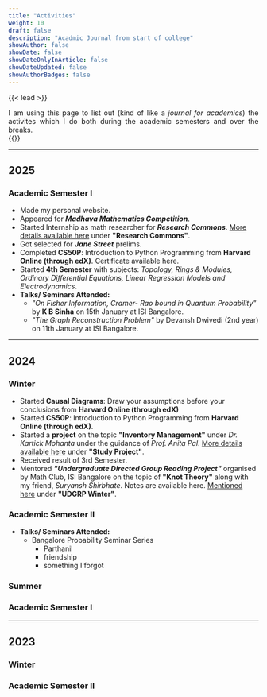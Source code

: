 ```yaml
---
title: "Activities"
weight: 10
draft: false
description: "Acadmic Journal from start of college"
showAuthor: false
showDate: false
showDateOnlyInArticle: false
showDateUpdated: false
showAuthorBadges: false
---
```


{{< lead >}}
<div style="text-align: justify">I am using this page to list out (kind of like a <i>journal for academics</i>) the activites which I do both during the academic semesters and over the breaks.</div>
{{</ lead >}}

---

## 2025 
### **Academic Semester I**
- Made my personal website.
- Appeared for _**Madhava Mathematics Competition**_.
- Started Internship as math researcher for **_Research Commons_**. <a href="/research/#research-internships">More details available here</a> under **"Research Commons"**.
- Got selected for _**Jane Street**_ prelims.
- Completed **CS50P**: Introduction to Python Programming from **Harvard Online (through edX)**. Certificate available here.
- Started **4th Semester** with subjects: _Topology, Rings & Modules, Ordinary Differential Equations, Linear Regression Models and Electrodynamics_.
- **Talks/ Seminars Attended:**
    - _"On Fisher Information, Cramer- Rao bound in Quantum Probability"_ by **K B Sinha** on 15th January at ISI Bangalore.
    - _"The Graph Reconstruction Problem"_ by Devansh Dwivedi (2nd year) on 11th January at ISI Bangalore.
---

## 2024
### **Winter**
- Started **Causal Diagrams**: Draw your assumptions before your conclusions from **Harvard Online (through edX)**
- Started **CS50P**: Introduction to Python Programming from **Harvard Online (through edX)**.
- Started a **project** on the topic **"Inventory Management"** under _Dr. Kartick Mohanta_ under the guidance of _Prof. Anita Pal_. <a href="/research/#research-experience">More details available here</a> under **"Study Project"**.
- Received result of 3rd Semester.
- Mentored **_"Undergraduate Directed Group Reading Project"_** organised by Math Club, ISI Bangalore on the topic of **"Knot Theory"** along with my friend, _Suryansh Shirbhate_. Notes are available here. <a href="/research/#research-experience">Mentioned here</a> under **"UDGRP Winter"**.

### **Academic Semester II**
- **Talks/ Seminars Attended:**
    - Bangalore Probability Seminar Series
        - Parthanil 
        - friendship
        - something I forgot

### **Summer**

### **Academic Semester I**


---

## 2023
### **Winter**
### **Academic Semester II**
